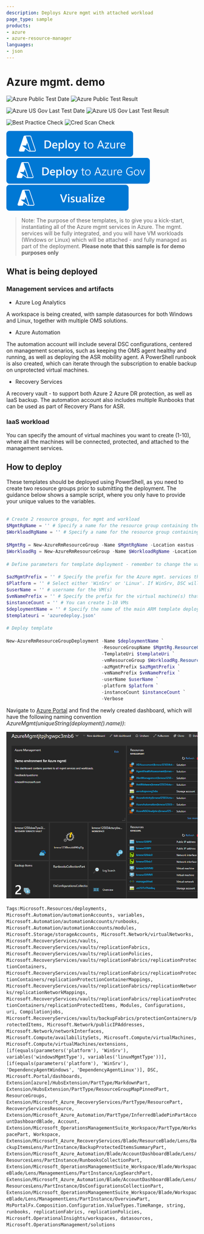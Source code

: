 ```yaml
---
description: Deploys Azure mgmt with attached workload
page_type: sample
products:
- azure
- azure-resource-manager
languages:
- json
---
```

# Azure mgmt. demo

![Azure Public Test Date](https://azurequickstartsservice.blob.core.windows.net/badges/demos/azmgmt-demo/PublicLastTestDate.svg)
![Azure Public Test Result](https://azurequickstartsservice.blob.core.windows.net/badges/demos/azmgmt-demo/PublicDeployment.svg)

![Azure US Gov Last Test Date](https://azurequickstartsservice.blob.core.windows.net/badges/demos/azmgmt-demo/FairfaxLastTestDate.svg)
![Azure US Gov Last Test Result](https://azurequickstartsservice.blob.core.windows.net/badges/demos/azmgmt-demo/FairfaxDeployment.svg)

![Best Practice Check](https://azurequickstartsservice.blob.core.windows.net/badges/demos/azmgmt-demo/BestPracticeResult.svg)
![Cred Scan Check](https://azurequickstartsservice.blob.core.windows.net/badges/demos/azmgmt-demo/CredScanResult.svg)

[![Deploy To Azure](https://raw.githubusercontent.com/Azure/azure-quickstart-templates/master/1-CONTRIBUTION-GUIDE/images/deploytoazure.svg?sanitize=true)](https://portal.azure.com/#create/Microsoft.Template/uri/https%3A%2F%2Fraw.githubusercontent.com%2FAzure%2Fazure-quickstart-templates%2Fmaster%2Fdemos%2Fazmgmt-demo%2Fazuredeploy.json)
[![Deploy To Azure US Gov](https://raw.githubusercontent.com/Azure/azure-quickstart-templates/master/1-CONTRIBUTION-GUIDE/images/deploytoazuregov.svg?sanitize=true)](https://portal.azure.us/#create/Microsoft.Template/uri/https%3A%2F%2Fraw.githubusercontent.com%2FAzure%2Fazure-quickstart-templates%2Fmaster%2Fdemos%2Fazmgmt-demo%2Fazuredeploy.json)
[![Visualize](https://raw.githubusercontent.com/Azure/azure-quickstart-templates/master/1-CONTRIBUTION-GUIDE/images/visualizebutton.svg?sanitize=true)](http://armviz.io/#/?load=https%3A%2F%2Fraw.githubusercontent.com%2FAzure%2Fazure-quickstart-templates%2Fmaster%2Fdemos%2Fazmgmt-demo%2Fazuredeploy.json)

>Note: The purpose of these templates, is to give you a kick-start, instantiating all of the Azure mgmt services in Azure.
The mgmt. services will be fully integrated, and you will have VM workloads (Windows or Linux) which will be attached - and fully managed as part of the deployment.
**Please note that this sample is for demo purposes only**

## What is being deployed

### Management services and artifacts

* Azure Log Analytics

A workspace is being created, with sample datasources for both Windows and Linux, together with multiple OMS solutions.

* Azure Automation

The automation account will include several DSC configurations, centered on management scenarios, such as keeping the OMS agent healthy and running, as well as deploying the ASR mobility agent. A PowerShell runbook is also created, which can iterate through the subscription to enable backup on unprotected virtual machines.

* Recovery Services

A recovery vault - to support both Azure 2 Azure DR protection, as well as IaaS backup. The automation account also includes multiple Runbooks that can be used as part of Recovery Plans for ASR.

### IaaS workload

You can specify the amount of virtual machines you want to create (1-10), where all the machines will be connected, protected, and attached to the management services.

## How to deploy

These templates should be deployed using PowerShell, as you need to create two resource groups prior to submitting the deployment.
The guidance below shows a sample script, where you only have to provide your unique values to the variables.

```powershell

# Create 2 resource groups, for mgmt and workload
$MgmtRgName = '' # Specify a name for the resource group containing the management services
$WorkloadRgName = '' # Specify a name for the resource group containing the virtual machine(s)

$MgmtRg = New-AzureRmResourceGroup -Name $MgmtRgName -Location eastus -Verbose
$WorkloadRg = New-AzureRmResourceGroup -Name $WorkloadRgName -Location eastus -Verbose

# Define parameters for template deployment - remember to change the values!f

$azMgmtPrefix = '' # Specify the prefix for the Azure mgmt. services that will be deployed
$Platform = '' # Select either 'WinSrv' or 'Linux'. If WinSrv, DSC will be enabled.
$userName = '' # username for the VM(s)
$vmNamePrefix = '' # Specify the prefix for the virtual machine(s) that will be created
$instanceCount = '' # You can create 1-10 VMs
$deploymentName = '' # Specify the name of the main ARM template deployment job
$templateuri = 'azuredeploy.json'

# Deploy template

New-AzureRmResourceGroupDeployment -Name $deploymentName `
                                   -ResourceGroupName $MgmtRg.ResourceGroupName `
                                   -TemplateUri $templateUri `
                                   -vmResourceGroup $WorkloadRg.ResourceGroupName `
                                   -azMgmtPrefix $azMgmtPrefix `
                                   -vmNamePrefix $vmNamePrefix `
                                   -userName $userName `
                                   -platform $platform `
                                   -instanceCount $instanceCount `
                                   -Verbose
```

Navigate to [Azure Portal](https://portal.azure.com) and find the newly created dashboard, which will have the following naming convention *AzureMgmt(uniqueString(deployment().name))*:

![media](./images/dashboard-new.png)

`Tags:Microsoft.Resources/deployments, Microsoft.Automation/automationAccounts, variables, Microsoft.Automation/automationAccounts/runbooks, Microsoft.Automation/automationAccounts/modules, Microsoft.Storage/storageAccounts, Microsoft.Network/virtualNetworks, Microsoft.RecoveryServices/vaults, Microsoft.RecoveryServices/vaults/replicationFabrics, Microsoft.RecoveryServices/vaults/replicationPolicies, Microsoft.RecoveryServices/vaults/replicationFabrics/replicationProtectionContainers, Microsoft.RecoveryServices/vaults/replicationFabrics/replicationProtectionContainers/replicationProtectionContainerMappings, Microsoft.RecoveryServices/vaults/replicationFabrics/replicationNetworks/replicationNetworkMappings, Microsoft.RecoveryServices/vaults/replicationFabrics/replicationProtectionContainers/replicationProtectedItems, Modules, Configurations, uri, Compilationjobs, Microsoft.RecoveryServices/vaults/backupFabrics/protectionContainers/protectedItems, Microsoft.Network/publicIPAddresses, Microsoft.Network/networkInterfaces, Microsoft.Compute/availabilitySets, Microsoft.Compute/virtualMachines, Microsoft.Compute/virtualMachines/extensions, [if(equals(parameters('platform'), 'WinSrv'), variables('windowsMgmtType'), variables('linuxMgmtType'))], [if(equals(parameters('platform'), 'WinSrv'), 'DependencyAgentWindows', 'DependencyAgentLinux')], DSC, Microsoft.Portal/dashboards, Extension[azure]/HubsExtension/PartType/MarkdownPart, Extension/HubsExtension/PartType/ResourceGroupMapPinnedPart, ResourceGroups, Extension/Microsoft_Azure_RecoveryServices/PartType/ResourcePart, RecoveryServicesResource, Extension/Microsoft_Azure_Automation/PartType/InferredBladePinPartAccountDashboardBlade, Account, Extension/Microsoft_OperationsManagementSuite_Workspace/PartType/WorkspacePart, Workspace, Extension/Microsoft_Azure_RecoveryServices/Blade/ResourceBlade/Lens/BackupItemsLens/PartInstance/BackupProtectedItemsSummaryPart, Extension/Microsoft_Azure_Automation/Blade/AccountDashboardBlade/Lens/ResourcesLens/PartInstance/RunbooksCollectionPart, Extension/Microsoft_OperationsManagementSuite_Workspace/Blade/WorkspaceBlade/Lens/ManagementLens/PartInstance/LogSearchPart, Extension/Microsoft_Azure_Automation/Blade/AccountDashboardBlade/Lens/ResourcesLens/PartInstance/DsConfigurationsCollectionPart, Extension/Microsoft_OperationsManagementSuite_Workspace/Blade/WorkspaceBlade/Lens/ManagementLens/PartInstance/OverviewPart, MsPortalFx.Composition.Configuration.ValueTypes.TimeRange, string, runbooks, replicationFabrics, replicationPolicies, Microsoft.OperationalInsights/workspaces, datasources, Microsoft.OperationsManagement/solutions`
